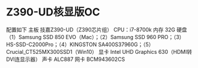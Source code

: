 # Z390-UD核显版OC
 配置如下
 主板 技嘉Z390-UD（Z390芯片组）
 CPU：i7-8700k
 内存 32G
 硬盘 （1）Samsung SSD 850 EVO（Mac）；（2）Samsung SSD 960 PRO；（3）HS-SSD-C2000Pro；（4）KINGSTON SA400S37960G；（5）Crucial_CT525MX300SSD1（Win10）
 显卡 Intel UHD Graphics 630（HDMI转DVI连显示器）
 声卡 ALC887
 网卡 BCM943602CS
